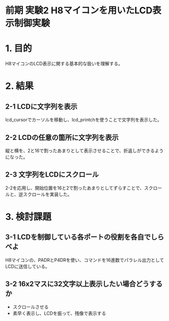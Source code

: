 前期 実験2 H8マイコンを用いたLCD表示制御実験
===

# 1. 目的
H8マイコンのLCD表示に関する基本的な扱いを理解する。

# 2. 結果

## 2-1 LCDに文字列を表示
lcd_cursorでカーソルを移動し、lcd_printchを使うことで文字列を表示した。

## 2-2 LCDの任意の箇所に文字列を表示

縦と横を、2と16で割ったあまりとして表示させることで、折返しができるようになった。

## 2-3 文字列をLCDにスクロール
2-2を応用し、開始位置を16と2で割ったあまりとしてずらすことで、スクロールと、逆スクロールを実装した。

# 3. 検討課題

## 3-1 LCDを制御している各ポートの役割を各自でしらべよ
H8マイコンの、PADRとP4DRを使い、コマンドを16進数でパラレル出力としてLCDに送信している。

## 3-2 16x2マスに32文字以上表示したい場合どうするか
- スクロールさせる
- 素早く表示し、LCDを振って、残像で表示する